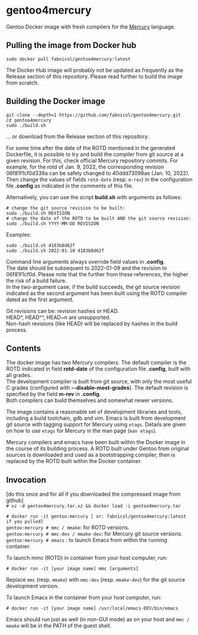 # gentoo4mercury

Gentoo Docker image with fresh compilers for the
[Mercury](https://github.com/Mercury-Language/mercury) language.  

## Pulling the image from Docker hub

    sudo docker pull fabnicol/gentoo4mercury:latest

The Docker Hub image will probably not be updated as frequently as
the Release section of this repository. Please read further to build
the image from scratch.

## Building the Docker image

    git clone --depth=1 https://github.com/fabnicol/gentoo4mercury.git
    cd gentoo4mercury
    sudo ./build.sh

... or download from the Release section of this repository.

For some time after the date of the ROTD mentioned in the generated Dockerfile,
it is possible to try and build the compiler from git source at a given
revision. For this, check official Mercury repository commits. For example, 
for the rotd of Jan. 9, 2022, the corresponding revision 06f81f1cf0d339a
can be safely changed to 40ddd73098ae (Jan. 10, 2022). Then change the values
of fields `rotd-date` (resp. `m-rev`) in the configuration file **.config** as 
indicated in the comments of this file.   

Alternatively, you can use the script **build.sh** with arguments as follows:

    # change the git source revision to be built:
    sudo ./build.sh REVISION
    # change the date of the ROTD to be built AND the git source revision:
    sudo ./build.sh YYYY-MM-DD REVISION

Examples:

    sudo ./build.sh 4183b8d62f
    sudo ./build.sh 2022-01-10 4183b8d62f

Command line arguments always override field values in **.config**.  
The date should be subsequent to 2022-01-09 and the revision to 06f81f1cf0d.
Please note that the further from these references, the higher the risk of a
build failure.  
In the two-argument case, if the build succeeds, the git source
revision indicated as the second argument has been built using the ROTD 
compiler dated as the first argument.   

Git revisions can be: revision hashes or HEAD.   
HEAD^, HEAD^^, HEAD~n are unsupported.   
Non-hash revisions (like HEAD) will be replaced by hashes in the build process.   

## Contents

The docker image has two Mercury compilers.
The default compiler is the ROTD indicated in field **rotd-date** of the
configuration file **.config**, built with all grades.  
The development compiler is built from git source, with only the most
useful C grades (configured with **--disable-most-grades**). The default
revision is specified by the field **m-rev** in **.config**.  
Both compilers can build themselves and somewhat newer versions.

The image contains a reasonable set of development libraries and tools,
including a build toolchain, gdb and vim.
Emacs is built from development git source with tagging support for
Mercury using `etags`.
Details are given on how to use `etags` for Mercury in the man page
(`man etags`).

Mercury compilers and emacs have been built within the Docker image in
the course of its building process. A ROTD built under Gentoo from
original sources is downloaded and used as a bootstrapping compiler,
then is replaced by the ROTD built within the Docker container.

## Invocation

[do this once and for all if you downloaded the compressed image from github]   
`# xz -d gentoo4mercury.tar.xz && docker load -i gentoo4mercury.tar`

`# docker run -it gentoo:mercury [ or: fabnicol/gentoo4mercury:latest if you pulled]`   
`gentoo:mercury # mmc / mmake`: for ROTD versions.   
`gentoo:mercury # mmc-dev / mmake-dev`: for Mercury git source versions.   
`gentoo:mercury # emacs` : to launch Emacs from within the running container.  

To launch mmc (ROTD) in container from your host computer, run:   

    # docker run -it [your image name] mmc [arguments]

Replace `mmc` (resp. `mmake`) with `mmc-dev` (resp. `mmake-dev`) for the git
source development version.   

To launch Emacs in the container from your host computer, run:  

    # docker run -it [your image name] /usr/local/emacs-DEV/bin/emacs

Emacs should run just as well (in non-GUI mode) as on your host and `mmc / mmake` 
will be in the PATH of the guest shell.  
